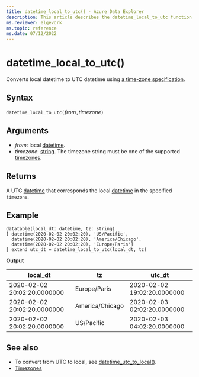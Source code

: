 ```yaml
---
title: datetime_local_to_utc() - Azure Data Explorer
description: This article describes the datetime_local_to_utc function in Azure Data Explorer.
ms.reviewer: elgevork
ms.topic: reference
ms.date: 07/12/2022
---
```

# datetime_local_to_utc()

Converts local datetime to UTC datetime using [a time-zone specification](timezone.md). 

## Syntax

`datetime_local_to_utc(`*from*`,`*timezone*`)`

## Arguments

* *from*: local [datetime](./scalar-data-types/datetime.md).
* *timezone*: [string](./scalar-data-types/string.md).  The timezone string must be one of the supported [timezones](timezone.md).

## Returns

A UTC [datetime](./scalar-data-types/datetime.md) that corresponds the local [datetime](./scalar-data-types/datetime.md) in the specified `timezone`.

## Example

```kusto
datatable(local_dt: datetime, tz: string)
[ datetime(2020-02-02 20:02:20), 'US/Pacific', 
  datetime(2020-02-02 20:02:20), 'America/Chicago', 
  datetime(2020-02-02 20:02:20), 'Europe/Paris']
| extend utc_dt = datetime_local_to_utc(local_dt, tz)
```

**Output**

|local_dt|tz|utc_dt|
|---|---|---|
|2020-02-02 20:02:20.0000000|Europe/Paris|2020-02-02 19:02:20.0000000|
|2020-02-02 20:02:20.0000000|America/Chicago|2020-02-03 02:02:20.0000000|
|2020-02-02 20:02:20.0000000|US/Pacific|2020-02-03 04:02:20.0000000|

## See also

* To convert from UTC to local, see [datetime_utc_to_local()](datetime-utc-to-local-function.md).
* [Timezones](timezone.md)